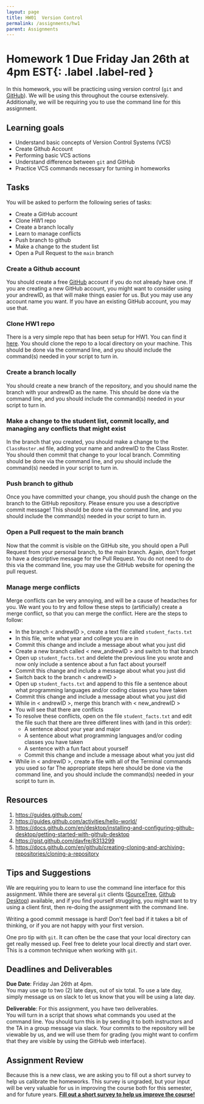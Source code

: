 ```yaml
---
layout: page
title: HW01  Version Control
permalink: /assignments/hw1
parent: Assignments
---
```


# Homework 1 **Due Friday Jan 26th at 4pm EST**{: .label .label-red }
In this homework, you will be practicing using version control (`git` and [GitHub](https://github.com/)). We will be using this throughout the course extensively.  Additionally, we will be requiring you to use the command line for this assignment. 


## Learning goals
- Understand basic concepts of Version Control Systems (VCS)
- Create Github Account
- Performing basic VCS actions
- Understand difference between `git` and GitHub
- Practice VCS commands necessary for turning in homeworks

## Tasks
You will be asked to perform the following series of tasks:
- Create a GitHub account
- Clone HW1 repo
- Create a branch locally
- Learn to manage conflicts
- Push branch to github
- Make a change to the student list
- Open a Pull Request to the `main` branch


### Create a Github account
You should create a free [GitHub](https://www.github.com) account if you do not already have one.  If you are creating a new GitHub account, you might want to consider using your andrewID, as that will make things easier for us.  But you may use any account name you want.
If you have an existing GitHub account, you may use that.

### Clone HW1 repo
There is a very simple repo that has been setup for HW1. You can find it [here](https://github.com/cmu-crafting-software/Homework01).  You should clone the repo to a local directory on your machine.   This should be done via the command line, and you should include the command(s) needed in your script to turn in.

### Create a branch locally
You should create a new branch of the repository, and you should name the branch with your andrewID as the name.  This should be done via the command line, and you should include the command(s) needed in your script to turn in.


### Make a change to the student list, commit locally, and managing any conflicts that might exist
In the branch that you created, you should make a change to the `ClassRoster.md` file, adding your name and andrewID to the Class Roster.  You should then commit that change to your local branch.  Commiting should be done via the command line, and you should include the command(s) needed in your script to turn in.


### Push branch to github
Once you have committed your change, you should push the change on the branch to the GitHub repository.  Please ensure you use a descriptive commit message! This should be done via the command line, and you should include the command(s) needed in your script to turn in.


### Open a Pull request to the main branch
Now that the commit is visible on the GitHub site, you should open a Pull Request from your personal branch, to the main branch.  Again, don't forget to have a descriptive message for the Pull Request.  You do not need to do this via the command line, you may use the GitHub website for opening the pull request.

### Manage merge conflicts 
Merge conflicts can be very annoying, and will be a cause of headaches for you.  We want you to try and follow these steps to (artificially) create a merge conflict, so that you can merge the conflict. Here are the steps to follow:
- In the branch < andrewID >, create a text file called `student_facts.txt`
- In this file, write what year and college you are in
- Commit this change and include a message about what you just did
- Create a new branch called < new_andrewID > and switch to that branch
- Open up `student_facts.txt` and delete the previous line you wrote and now only include a sentence about a fun fact about yourself
- Commit this change and include a message about what you just did
- Switch back to the branch < andrewID >
- Open up `student_facts.txt` and append to this file a sentence about what programming languages and/or coding classes you have taken
- Commit this change and include a message about what you just did
- While in < andrewID >, merge this branch with < new_andrewID >
- You will see that there are conflicts
- To resolve these conflicts, open on the file `student_facts.txt` and edit the file such that there are three different lines with (and in this order):
  - A sentence about your year and major
  - A sentence about what programming languages and/or coding classes you have taken
  - A sentence with a fun fact about yourself
  - Commit this change and include a message about what you just did
- While in < andrewID >, create a file with all of the Terminal commands you used so far
The appropriate steps here should be done via the command line, and you should include the command(s) needed in your script to turn in.



## Resources
1. <https://guides.github.com/>
2. <https://guides.github.com/activities/hello-world/>
3. <https://docs.github.com/en/desktop/installing-and-configuring-github-desktop/getting-started-with-github-desktop>
4. <https://gist.github.com/davfre/8313299>
5. <https://docs.github.com/en/github/creating-cloning-and-archiving-repositories/cloning-a-repository>


## Tips and Suggestions
We are requiring you to learn to use the command line interface for this assignment.  While there are several `git` clients ([SourceTree](https://www.sourcetreeapp.com/), [Github Desktop](https://desktop.github.com/)) available, and if you find yourself struggling, you might want to try using a client first, then re-doing the assignment with the command line. 

Writing a good commit message is hard! Don't feel bad if it takes a bit of thinking, or if you are not happy with your first version.

One pro tip with `git`.  It can often be the case that your local directory can get really messed up. Feel free to delete your local directly and start over.  This is a common technique when working with `git`.

## Deadlines and Deliverables
__Due Date__: Friday Jan 26th at 4pm.  
You may use up to two (2) late days, out of six total.  To use a late day, simply message us on slack to let us know that you will be using a late day.

__Deliverable__: For this assignment, you have two deliverables.  
You will turn in a script that shows what commands you used at the command line. You should turn this in by sending it to both instructors and the TA in a group message via slack. 
Your commits to the repository will be viewable by us, and we will use them for grading (you might want to confirm that they are visible by using the GitHub web interface).



## Assignment Review
Because this is a new class, we are asking you to fill out a short survey to help us calibrate the homeworks.  This survey is ungraded, but your input will be very valuable for us in improving the course both for this semester, and for future years. [__Fill out a short survey to help us improve the course!__](https://forms.gle/z3i3o2V8GWsvDYzJ9)

